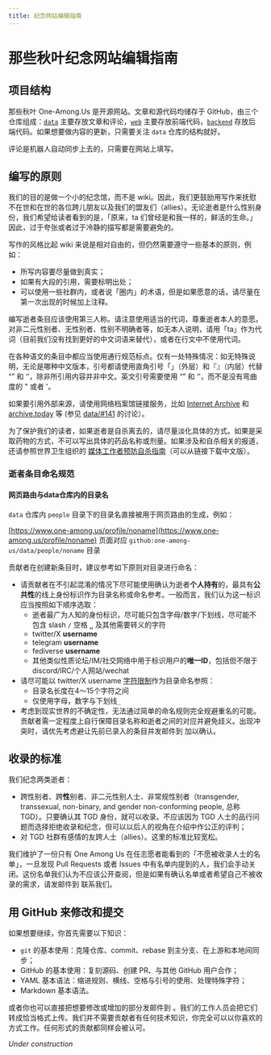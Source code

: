 ```yaml
---
title: 纪念网站编辑指南
---
```

# 那些秋叶纪念网站编辑指南

## 项目结构

那些秋叶 One-Among.Us 是开源网站。文章和源代码均储存于 GitHub，由三个仓库组成：[`data`](https://github.com/blossom-selves/data) 主要存放文章和评论，[`web`](https://github.com/blossom-selves/web) 主要存放前端代码，[`backend`](https://github.com/blossom-selves/backend) 存放后端代码。如果想要做内容的更新，只需要关注 `data` 仓库的结构就好。 

评论是机器人自动同步上去的，只需要在网站上填写。

## 编写的原则

我们的目的是做一个小的纪念馆，而不是 wiki。因此，我们更鼓励用写作来抚慰不在世和在世的各位跨儿朋友以及我们的盟友们（allies）。无论逝者是什么性别身份，我们希望给读者看到的是，「原来，ta 们曾经是和我一样的，鲜活的生命。」因此，过于夸张或者过于冷静的描写都是需要避免的。

写作的风格比起 wiki 来说是相对自由的，但仍然需要遵守一些基本的原则，例如：
- 所写内容要尽量做到真实；
- 如果有大段的引用，需要标明出处；
- 可以使用一些社群内，或者说「圈内」的术语，但是如果愿意的话，请尽量在第一次出现的时候加上注释。

编写逝者条目应该使用第三人称。请注意使用适当的代词，尊重逝者本人的意愿。对非二元性别者、无性别者、性别不明确者等，如无本人说明，请用「ta」作为代词（目前我们没有找到更好的中文词语来替代），或者在行文中不使用代词。

在各种语文的条目中都应当使用通行规范标点。仅有一处特殊情况：如无特殊说明，无论是哪种中文版本，引号都请使用直角引号「」（外层）和『』（内层）代替 “” 和 ‘’，除非所引用内容并非中文。英文引号需要使用 “” 和 ‘’，而不是没有弯曲度的 " 或者 '。

如果要引用外部来源，请使用网络档案馆链接服务，比如 [Internet Archive](https://archive.org) 和 [archive.today](https://archive.ph) 等 (参见 [data/#141](https://github.com/blossom-selves/data/issues/141) 的讨论）。

为了保护我们的读者，如果逝者是自杀离去的，请尽量淡化具体的方式。如果是采取药物的方式，不可以写出具体的药品名称或剂量。如果涉及和自杀相关的报道，还请参照世界卫生组织的 [媒体工作者预防自杀指南](https://apps.who.int/iris/handle/10665/258814)（可以从链接下载中文版）。

### 逝者条目命名规范

#### 网页路由与data仓库内的目录名

`data` 仓库内 `people` 目录下的目录名直接被用于网页路由的生成，例如：

[https://www.one-among.us/profile/noname](https://www.one-among.us/profile/noname) 页面对应 `github:one-among-us/data/people/noname` 目录

贡献者在创建新条目时，建议参考如下原则对目录进行命名：

- 请贡献者在不引起混淆的情况下尽可能使用确认为逝者**个人持有**的，最具有**公共性**的线上身份标识作为目录名称或命名参考。一般而言，我们认为这一标识应当按照如下顺序选取：
  - 逝者最广为人知的身份标识，尽可能只包含字母/数字/下划线，尽可能不包含 slash `/` 空格 `␣` 及其他需要转义的字符
  - twitter/X **username**
  - telegram **username**
  - fediverse **username**
  - 其他类似性质论坛/IM/社交网络中用于标识用户的**唯一ID**，包括但不限于 discord/IRC/个人网站/wechat
- 请尽可能以 twitter/X username [字符限制](https://help.twitter.com/en/managing-your-account/change-x-handle)作为目录命名参照：
  - 目录名长度在4～15个字符之间
  - 仅使用字母，数字与下划线`_`
- 考虑到现实世界的不确定性，无法通过简单的命名规则完全规避重名的可能。贡献者需一定程度上自行保障目录名称和逝者之间的对应并避免歧义。出现冲突时，请优先考虑避让先前已录入的条目并发邮件到 <MailTo template="info [at] one-among [dot] us" /> 加以确认。

## 收录的标准

我们纪念两类逝者：
- 跨性别者、跨**性**别者、非二元性别人士、非常规性别者（transgender, transsexual, non-binary, and gender non-conforming people, 总称 TGD）。只要确认其 TGD 身份，就可以收录。不应该因为 TGD 人士的品行问题而选择拒绝收录和纪念，但可以以后人的视角在介绍中作公正的评判；
- 对 TGD 社群有感情的友跨人士（allies）。这里的标准比较宽松。

我们维护了一份只有 One Among Us 在任志愿者能看到的「不愿被收录人士的名单」，一旦发现 Pull Requests 或者 Issues 中有名单内提到的人，我们会手动关闭。这份名单我们认为不应该公开查阅，但是如果有确认名单或者希望自己不被收录的需求，请发邮件到 <MailTo template="info [at] one-among [dot] us" /> 联系我们。

## 用 GitHub 来修改和提交

如果想要继续，你首先需要以下知识：
- `git` 的基本使用：克隆仓库、commit、rebase 到主分支、在上游和本地间同步；
- GitHub 的基本使用：复刻源码、创建 PR、与其他 GitHub 用户合作；
- YAML 基本语法：缩进规则、横线、空格与引号的使用、处理特殊字符；
- Markdown 基本语法。

或者你也可以直接把想要修改或增加的部分发邮件到 <MailTo template="info [at] one-among [dot] us" />。我们的工作人员会把它们转成恰当格式上传。我们并不需要贡献者有任何技术知识，你完全可以以你喜欢的方式工作。任何形式的贡献都同样会被认可。

*Under construction*
